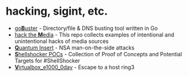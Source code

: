# hacking, sigint, etc.

- [go**B**uster](https://github.com/OJ/gobuster) - Directory/file & DNS busting tool written in Go
- [hack the **M**edia](https://github.com/nemild/hack-the-media) - This repo collects examples of intentional and unintentional hacks of media sources
- [**Q**uantum Insert](https://github.com/fox-it/quantuminsert) - NSA man-on-the-side attacks
- [**S**hellshocker POCs](https://github.com/mubix/shellshocker-pocs) - Collection of Proof of Concepts and Potential Targets for #ShellShocker
- [**V**irtualbox_e1000_0day](https://github.com/MorteNoir1/virtualbox_e1000_0day) - Escape to a host ring3